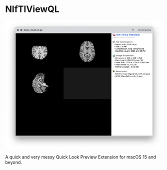 # NIfTIViewQL

![screenshot image](image002.png)

A quick and very messy Quick Look Preview Extension for macOS 15 and beyond.